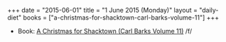 +++
date = "2015-06-01"
title = "1 June 2015 (Monday)"
layout = "daily-diet"
books = ["a-christmas-for-shacktown-carl-barks-volume-11"]
+++

<ul>
<li class="entry books">Book: <a href="/books/a-christmas-for-shacktown-carl-barks-volume-11">A Christmas for Shacktown (Carl Barks Volume 11)</a> /f/</li>
</ul>
